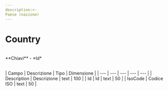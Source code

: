 ```yaml
---
description:>-
Paese (nazione)
---
```


# Country

<br>
**Chiavi**
- *Id*
<br><br>

| Campo | Descrizione | Tipo | Dimensione | 
| --- | --- | --- | --- | --- |
| Description | Descrizione | text | 100 |
| Id | Id | text | 50 |
| IsoCode | Codice ISO | text | 50 |

